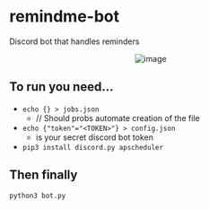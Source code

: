 # remindme-bot
Discord bot that handles reminders
<p align="center">
  <img src="https://cdn.discordapp.com/avatars/558371848484683787/619c0b4c843a3c4c93f0b6441d5dbae4.png" alt="image"/>
</p>





## To run you need...
* `echo {} > jobs.json`
  * // Should probs automate creation of the file
* `echo {"token"="<TOKEN>"} > config.json`
  * <TOKEN> is your secret discord bot token
* `pip3 install discord.py apscheduler`
## Then finally
`python3 bot.py`
